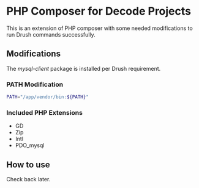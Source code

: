 PHP Composer for Decode Projects
===

This is an extension of PHP composer with some needed modifications to run
Drush commands successfully.

## Modifications
The *mysql-client* package is installed per Drush requirement.

### PATH Modification
```bash
PATH="/app/vendor/bin:${PATH}"
```

### Included PHP Extensions
* GD
* Zip
* Intl
* PDO_mysql

## How to use
Check back later.

